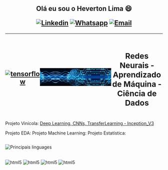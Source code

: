 <h2 align="center">

Olá eu sou o Heverton Lima 😄  

[![Linkedin](https://img.shields.io/badge/LinkedIn-0077B5?style=for-the-badge&logo=linkedin&logoColor=white)](https://www.linkedin.com/in/heverton-valério-de-lima) [![Whatsapp](https://img.shields.io/badge/WhatsApp-25D366?style=for-the-badge&logo=whatsapp&logoColor=white)](https://web.whatsapp.com/send?phone=5511919882710) 
[![Email](https://img.shields.io/badge/Gmail-D14836?style=for-the-badge&logo=gmail&logoColor=white)](heverton.v.lima@gmail.com)

---
<div style="display: flex; align-items: center;">
  <a href="https://github.com/hevertonvalerio/TensorFlow/tree/main"_blank" rel="noreferrer">
    <img src="https://www.vectorlogo.zone/logos/tensorflow/tensorflow-ar21.svg" alt="tensorflow" style="width: 200px;" />
  </a>
  <a href="https://github.com/hevertonvalerio/TensorFlow/blob/main/README.md"_blank" rel="noreferrer">
  <img src="img/1677602982354.jpg" alt="tensorflow" style="width: 1000px;" />
  </a>
  <h3 align="center"> Redes Neurais - Aprendizado de Máquina - Ciência de Dados
</div>
  </h3>
</div>
</h2>


Projeto Vinícola: 
[Deep Learning, CNNs, TransferLearning - Inception_V3](https://github.com/hevertonvalerio/vinicola_classificacao)

Projeto EDA:
Projeto Machine Learning:
Projeto Estatística:

<div style="display: flex; align-items: center;">
</div>


![Principais linguages](https://github-readme-stats.vercel.app/api/top-langs/?username=hevertonvalerio&hide_progress=true&theme=react&locate=pt-br)

<div style="display: inline_block"><br/>
 <img align="center" alt="html5" src="https://img.shields.io/badge/Python-3776AB?style=for-the-badge&logo=python&logoColor=white" />
 <img align="center" alt="html5" src="https://img.shields.io/badge/Microsoft_Excel-217346?style=for-the-badge&logo=microsoft-excel&logoColor=white" />
 <img align="center" alt="html5" src="https://img.shields.io/badge/Google_Cloud-4285F4?style=for-the-badge&logo=google-cloud&logoColor=white" />
 <img align="center" alt="html5" src="https://img.shields.io/badge/Colab-F9AB00?style=for-the-badge&logo=googlecolab&color=525252" />
</div>
